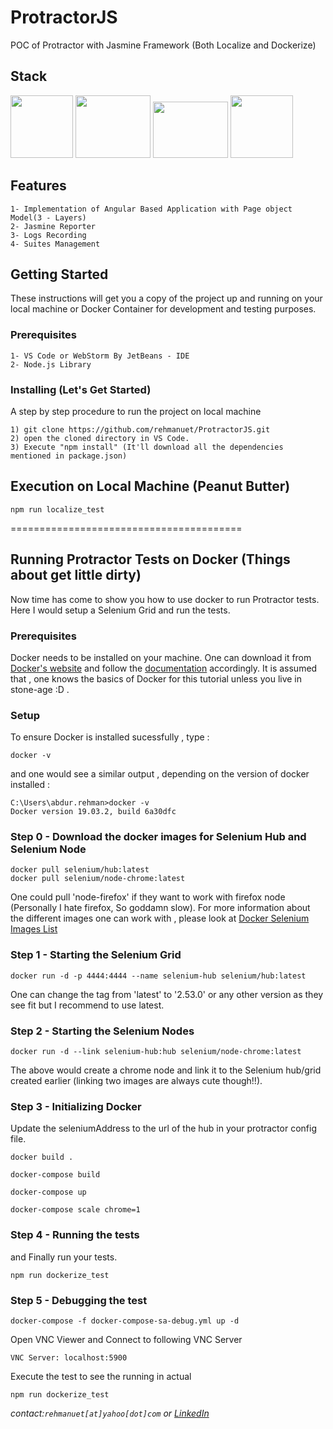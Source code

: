 # ProtractorJS

POC of Protractor with Jasmine Framework (Both Localize and Dockerize)

## Stack

<img src="https://angular.io/generated/images/marketing/concept-icons/protractor.png?raw=true?raw=true" width="100" height="100" />     <img src="https://static.javatpoint.com/images/javascript/javascript_logo.png?raw=true?raw=true" width="120" height="100" />     <img src="https://i.pinimg.com/originals/48/4d/9a/484d9a03c676a55671a9d257a48c4378.png?raw=true?raw=true" width="120" height="90" />                <img src="https://www.docker.com/sites/default/files/d8/2019-07/vertical-logo-monochromatic.png?raw=true" width="100" height="100" />      

## Features

```
1- Implementation of Angular Based Application with Page object Model(3 - Layers)
2- Jasmine Reporter
3- Logs Recording
4- Suites Management
```

## Getting Started

These instructions will get you a copy of the project up and running on your local machine or Docker Container for development and testing purposes.

### Prerequisites


```
1- VS Code or WebStorm By JetBeans - IDE
2- Node.js Library
```

### Installing (Let's Get Started)

A step by step procedure to run the project on local machine

```
1) git clone https://github.com/rehmanuet/ProtractorJS.git
2) open the cloned directory in VS Code.
3) Execute "npm install" (It'll download all the dependencies mentioned in package.json)
```

## Execution on Local Machine (Peanut Butter)

```
npm run localize_test
```

========================================

## Running Protractor Tests on Docker (Things about get little dirty)


Now time has come to show you how to use docker to run Protractor tests. Here I would setup a Selenium Grid and run the tests.

### Prerequisites

Docker needs to be installed on your machine. One can download it from [Docker's website](https://www.docker.com) and follow the [documentation](https://docs.docker.com/) accordingly.
It is assumed that , one knows the basics of Docker for this tutorial unless you live in stone-age :D .

### Setup
To ensure Docker is installed sucessfully , type :
``` shell
docker -v
```
and one would see a similar output , depending on the version of docker installed :
``` shell
C:\Users\abdur.rehman>docker -v
Docker version 19.03.2, build 6a30dfc
``` 

### Step 0 - Download the docker images for Selenium Hub and Selenium Node

``` shell
docker pull selenium/hub:latest
docker pull selenium/node-chrome:latest
```
One could pull 'node-firefox' if they want to work with firefox node (Personally I hate firefox, So goddamn slow). 
For more information about the different images one can work with , please look at [Docker Selenium Images List](https://github.com/SeleniumHQ/docker-selenium/blob/master/README.md)


### Step 1 - Starting the Selenium Grid
``` shell
docker run -d -p 4444:4444 --name selenium-hub selenium/hub:latest
```

One can change the tag from 'latest' to '2.53.0' or any other version as they see fit but I recommend to use latest.

### Step 2 - Starting the Selenium Nodes
``` shell
docker run -d --link selenium-hub:hub selenium/node-chrome:latest
```

The above would create a chrome node and link it to the Selenium hub/grid created earlier (linking two images are always cute though!!).

### Step 3 - Initializing Docker

Update the seleniumAddress to the url of the hub in your protractor config file.


``` shell
docker build .
```
``` shell
docker-compose build
```
``` shell
docker-compose up
```
``` shell
docker-compose scale chrome=1
```

### Step 4 - Running the tests
and Finally run your tests. 

``` shell
npm run dockerize_test
```

### Step 5 - Debugging the test


``` shell
docker-compose -f docker-compose-sa-debug.yml up -d
```

Open VNC Viewer and Connect to following VNC Server

``` shell
VNC Server: localhost:5900
```

Execute the test to see the running in actual
 ``` shell
 npm run dockerize_test
 ```


_contact:`rehmanuet[at]yahoo[dot]com`_ *or* _[LinkedIn](https://www.linkedin.com/in/rehmanuet/)_
